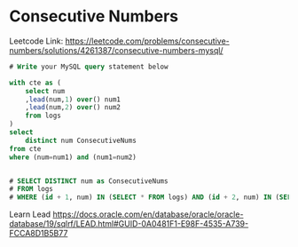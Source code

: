 # Consecutive Numbers

Leetcode Link: https://leetcode.com/problems/consecutive-numbers/solutions/4261387/consecutive-numbers-mysql/


```sql
# Write your MySQL query statement below

with cte as (
    select num
    ,lead(num,1) over() num1
    ,lead(num,2) over() num2
    from logs
)
select 
    distinct num ConsecutiveNums 
from cte 
where (num=num1) and (num1=num2)


# SELECT DISTINCT num as ConsecutiveNums
# FROM logs
# WHERE (id + 1, num) IN (SELECT * FROM logs) AND (id + 2, num) IN (SELECT * FROM logs)

```

Learn Lead
https://docs.oracle.com/en/database/oracle/oracle-database/19/sqlrf/LEAD.html#GUID-0A0481F1-E98F-4535-A739-FCCA8D1B5B77
